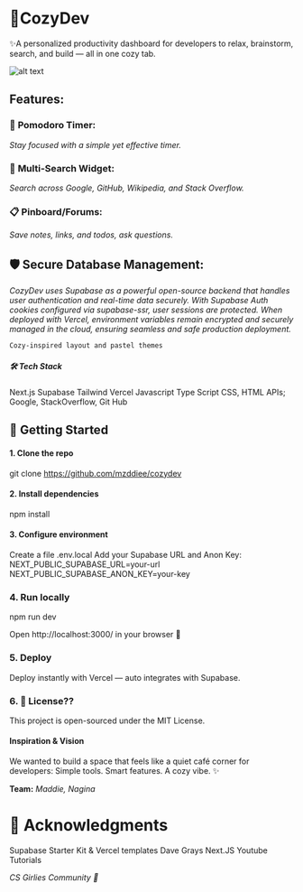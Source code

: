 # 🌸CozyDev
✨A personalized productivity dashboard for developers to relax, brainstorm, search, and build — all in one cozy tab.

![alt text](/cozydev/public/images/Base.png)

## Features:

### 🧠 **Pomodoro Timer**:
*Stay focused with a simple yet effective timer.*
### 🔎 **Multi-Search Widget**:
*Search across Google, GitHub, Wikipedia, and Stack Overflow.*
### 📋 **Pinboard/Forums**:
*Save notes, links, and todos, ask questions.*
## 🛡️ **Secure Database Management**: 
*CozyDev uses Supabase as a powerful open-source backend that handles user authentication and real-time data securely. With Supabase Auth cookies configured via supabase-ssr, user sessions are protected. When deployed with Vercel, environment variables remain encrypted and securely managed in the cloud, ensuring seamless and safe production deployment.*

`` Cozy-inspired layout and pastel themes ``

##### 🛠️ Tech Stack
Next.js
Supabase
Tailwind
Vercel
Javascript
Type Script
CSS, HTML 
APIs; Google, StackOverflow, Git Hub 

## 🚀 Getting Started

#### 1. Clone the repo
git clone https://github.com/mzddiee/cozydev
 
#### 2. Install dependencies
npm install

#### 3. Configure environment
Create a file .env.local
Add your Supabase URL and Anon Key:
NEXT_PUBLIC_SUPABASE_URL=your-url
NEXT_PUBLIC_SUPABASE_ANON_KEY=your-key

### 4. Run locally
npm run dev

Open http://localhost:3000/ in your browser 🎉

### 5. Deploy
Deploy instantly with Vercel — auto integrates with Supabase.

### 6.  📄 License??
This project is open-sourced under the MIT License.

#### Inspiration & Vision
We wanted to build a space that feels like a quiet café corner for developers:
 Simple tools. Smart features. A cozy vibe. ✨

__Team:__ 
*Maddie, Nagina*

# 🙌 Acknowledgments
Supabase Starter Kit & Vercel templates
Dave Grays Next.JS Youtube Tutorials

*CS Girlies Community  💛*